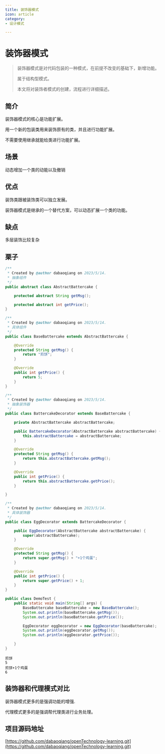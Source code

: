 ```yaml
---
title: 装饰器模式
icon: article
category:
- 设计模式

---
```

# 装饰器模式

>装饰器模式是对代码包装的一种模式，在前提不改变的基础下，新增功能。
>
>属于结构型模式。
>
>本文将对装饰者模式的创建，流程进行详细描述。

## 简介

装饰器模式的核心是功能扩展。

用一个新的包装类用来装饰原有的类，并且进行功能扩展。

不需要使用继承就能给类进行功能扩展。

## 场景

动态增加一个类的动能以及撤销

## 优点

装饰类跟被装饰类可以独立发展。

装饰器模式是继承的一个替代方案，可以动态扩展一个类的功能。

## 缺点

多层装饰比较复杂

## 栗子

~~~java
/**
 * Created by @author dabaoqiang on 2023/5/14.
 * 抽象组件
 */
public abstract class AbstractBattercake {

    protected abstract String getMsg();

    protected abstract int getPrice();
}

~~~

~~~java
/**
 * Created by @author dabaoqiang on 2023/5/14.
 * 具体组件
 */
public class BaseBattercake extends AbstractBattercake {

    @Override
    protected String getMsg() {
        return "煎饼";
    }

    @Override
    public int getPrice() {
        return 5;
    }
}
~~~

~~~java
/**
 * Created by @author dabaoqiang on 2023/5/14.
 * 抽象装饰器
 */
public class BattercakeDecorator extends BaseBattercake {

    private AbstractBattercake abstractBattercake;

    public BattercakeDecorator(AbstractBattercake abstractBattercake) {
        this.abstractBattercake = abstractBattercake;
    }

    @Override
    protected String getMsg() {
        return this.abstractBattercake.getMsg();
    }

    @Override
    public int getPrice() {
        return this.abstractBattercake.getPrice();
    }

}
~~~

~~~java
/**
 * Created by @author dabaoqiang on 2023/5/14.
 * 具体装饰器
 */
public class EggDecorator extends BattercakeDecorator {

    public EggDecorator(AbstractBattercake abstractBattercake) {
        super(abstractBattercake);
    }

    @Override
    protected String getMsg() {
        return super.getMsg() + "+1个鸡蛋";
    }

    @Override
    public int getPrice() {
        return super.getPrice() + 1;
    }
}
~~~

~~~java
public class DemoTest {
    public static void main(String[] args) {
        BaseBattercake baseBattercake = new BaseBattercake();
        System.out.println(baseBattercake.getMsg());
        System.out.println(baseBattercake.getPrice());

        EggDecorator eggDecorator = new EggDecorator(baseBattercake);
        System.out.println(eggDecorator.getMsg());
        System.out.println(eggDecorator.getPrice());

    }
}
~~~

~~~
煎饼
5
煎饼+1个鸡蛋
6
~~~

## 装饰器和代理模式对比

装饰器模式更多的是强调功能的增强.

代理模式更多的是强调帮代理类进行业务处理。

## 项目源码地址

[https://github.com/dabaoqiang/openTechnology-learning.git](https://github.com/dabaoqiang/openTechnology-learning.git)